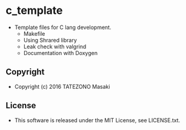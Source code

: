 c_template
==========
 * Template files for C lang development.
   * Makefile
   * Using Shrared library
   * Leak check with valgrind
   * Documentation with Doxygen


Copyright
---------
 * Copyright (c) 2016 TATEZONO Masaki


License
-------
 * This software is released under the MIT License, see LICENSE.txt.
